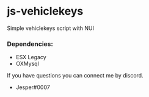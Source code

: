 # js-vehiclekeys
Simple vehiclekeys script with NUI

### Dependencies:

  - ESX Legacy
  - OXMysql
  
 
 
If you have questions you can connect me by discord. 

- Jesper#0007
